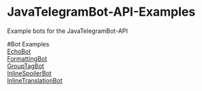 # JavaTelegramBot-API-Examples
Example bots for the JavaTelegramBot-API

#Bot Examples   
[EchoBot](https://github.com/zp-bots-telegram/EchoBot)   
[FormattingBot](https://github.com/zp-bots-telegram/FormattingBot)   
[GroupTagBot](https://github.com/zp-bots-telegram/GroupTagBot)   
[InlineSpoilerBot](https://github.com/zp-bots-telegram/InlineSpoilerBot)   
[InlineTranslationBot](https://github.com/zp-bots-telegram/InlineTranslationBot)   
